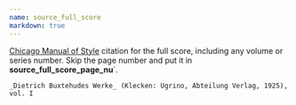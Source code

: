 ```yaml
---
name: source_full_score
markdown: true
---
```


<a href="https://www.chicagomanualofstyle.org/tools_citationguide/citation-guide-1.html" target="_blank">Chicago Manual of Style</a> citation for the full score, including any volume or series number. Skip the page number and put it in **source_full_score_page_nu**`.

```
_Dietrich Buxtehudes Werke_ (Klecken: Ugrino, Abteilung Verlag, 1925), vol. I
```